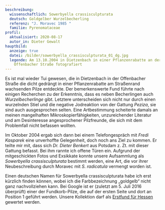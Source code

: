 ```yaml
---
beschreibung:
  wissenschaftlich: Sowerbyella crassisculpturata
  deutsch: Goldgelber Wurzelbecherling
  referenz: "J. Moravec 1985 "
  familie: Pyrenomataceae
profil:
  aktualisiert: 2020-08-17
  autor_in: Dieter Gewalt
hauptbild:
  anzeige: true
  datei: /bilder/sowerbyella_crassisculpturata_01_dg.jpg
  legende: Am 13.10.2004 in Dietzenbach in einer Pflanzenrabatte an der
    Offenbacher Straße fotografiert
---
```

Es ist mal wieder Tui gewesen, die in Dietzenbach in der Offenbacher Straße die dicht gedrängt in einer Pflanzenrabatte am Straßenrand wachsenden Pilze entdeckte. Der bemerkenswerte Fund führte nach einigen Recherchen zu der Erkenntnis, dass es neben Becherlingen auch *Wurzelbecherlinge* gibt. Letztere unterscheiden sich nicht nur durch einen wurzelnden Stiel und die negative Jodreaktion von der Gattung *Peziza*, sie sind auch ausgesprochen selten. Eine Artbestimmung scheiterte damals an meinen mangelhaften Mikroskopierfähigkeiten, unzureichender Literatur und am Desinteresse angesprochener Pilzfreunde, die sich mit dem Problemfall nicht befassen wollten.

Im Oktober 2004 ergab sich dann bei einem Telefongespräch mit *Fredi Kasparek* eine unverhoffte Gelegenheit, doch noch ans Ziel zu kommen. Er teilte mir mit, dass sich *Dr. Dieter Benkert* aus Potsdam z. Zt. mit dieser Gattung befasst. Bei ihm rannte ich offene Türen ein. Aufgrund der mitgeschickten Fotos und Exsikkate konnte unsere Aufsammlung als *Sowerbyella crassisculpturata* bestimmt werden, eine Art, die vor ihrer Neubeschreibung durch Moravec mit *S. radicatula* vermengt worden ist.

Einen deutschen Namen für Sowerbyella crassisculpturata habe ich erst kürzlich finden können, wobei ich die Farbbezeichnung „goldgelb“ nicht ganz nachvollziehen kann. Bei Google ist er (zuletzt am 5. Juli 2016 überprüft) einer der Fundkorb-Pilze, die auf der ersten Seite und dort an Position 1 geführt werden. Unsere Kollektion darf als [Erstfund für Hessen](http://hessen.pilze-deutschland.de/organismen/sowerbyella-crassisculpturata-j-moravec-1985-1) gewertet werden.